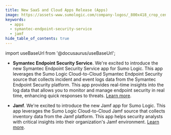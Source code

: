 ```yaml
---
title: New SaaS and Cloud Apps Release (Apps)
image: https://assets-www.sumologic.com/company-logos/_800x418_crop_center-center_82_none/SumoLogic_Preview_600x600.jpg?mtime=1617040082
keywords:
  - apps
  - symantec-endpoint-security-service
  - jamf
hide_table_of_contents: true    
---
```


import useBaseUrl from '@docusaurus/useBaseUrl';



- **Symantec Endpoint Security Service**. We're excited to introduce the new Symantec Endpoint Security Service app for Sumo Logic. This app leverages the Sumo Logic Cloud-to-Cloud Symantec Endpoint Security source that collects incident and event logs data from the Symantec Endpoint Security platform. This app provides real-time insights into the log data that allows you to monitor and manage endpoint security in real time, enhancing quick responses to threats. [Learn more](/docs/integrations/saas-cloud/symantec-endpoint-security-service/).

- **Jamf**. We're excited to introduce the new Jamf app for Sumo Logic. This app leverages the Sumo Logic Cloud-to-Cloud Jamf source that collects inventory data from the Jamf platform. This app helps security analysts with critical insights into their organization's Jamf environment. [Learn more](/docs/integrations/saas-cloud/jamf/).

